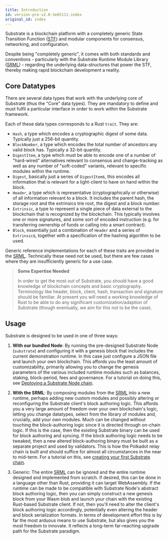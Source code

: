 ```yaml
---
title: Introduction
id: version-pre-v2.0-3e65111-index
original_id: index
---
```

Substrate is a blockchain platform with a completely generic State Transition Function ([STF](overview/glossary.md#stf-state-transition-function)) and modular components for consensus, networking, and configuration.

Despite being "completely generic", it comes with both standards and conventions - particularly with the Substrate Runtime Module Library ([SRML](overview/glossary.md#srml-substrate-runtime-module-library)) - regarding the underlying data-structures that power the STF, thereby making rapid blockchain development a reality.

## Core Datatypes

There are several data types that work with the underlying core of Substrate (thus the "Core" data types). They are mandatory to define and must fulfil a particular interface in order to work within the Substrate framework.

Each of these data types corresponds to a Rust `trait`. They are:

- `Hash`, a type which encodes a cryptographic digest of some data. Typically just a 256-bit quantity.
- `BlockNumber`, a type which encodes the total number of ancestors any valid block has. Typically a 32-bit quantity.
- `DigestItem`, a type which must be able to encode one of a number of "hard-wired" alternatives relevant to consensus and change-tracking as well as any number of "soft-coded" variants, relevant to specific modules within the runtime.
- `Digest`, basically just a series of `DigestItem`s, this encodes all information that is relevant for a light-client to have on hand within the block.
- `Header`, a type which is representative (cryptographically or otherwise) of all information relevant to a block. It includes the parent hash, the storage root and the extrinsics trie root, the digest and a block number.
- `Extrinsic`, a type to represent a single piece of data external to the blockchain that is recognized by the blockchain. This typically involves one or more signatures, and some sort of encoded instruction (e.g. for transferring ownership of funds or calling into a smart contract).
- `Block`, essentially just a combination of `Header` and a series of `Extrinsic`s, together with a specification of the hashing algorithm to be used.

Generic reference implementations for each of these traits are provided in the [SRML](overview/glossary.md#srml-substrate-runtime-module-library). Technically these need not be used, but there are few cases where they are insufficiently generic for a use case.

> **Some Expertise Needed**
>
> In order to get the most out of Substrate, you should have a good knowledge of blockchain concepts and basic cryptography. Terminology like header, block, client, hash, transaction and signature should be familiar. At present you will need a working knowledge of Rust to be able to do any significant customization/adaption of Substrate (though eventually, we aim for this not to be the case).

## Usage

Substrate is designed to be used in one of three ways:

1. **With our bundled Node**: By running the pre-designed Substrate Node (`substrate`) and configuring it with a genesis block that includes the current demonstration runtime. In this case just configure a JSON file and launch your own blockchain. This affords you the least amount of customizability, primarily allowing you to change the genesis parameters of the various included runtime modules such as balances, staking, block-period, fees and governance. For a tutorial on doing this, see [Deploying a Substrate Node chain](tutorials/start-a-private-network-with-substrate).

2. **With the SRML**: By composing modules from the [SRML](overview/glossary.md#srml-substrate-runtime-module-library) into a new runtime, perhaps adding new custom modules and possibly altering or reconfiguring the Substrate client's block authoring logic. This affords you a very large amount of freedom over your own blockchain's logic, letting you change datatypes, select from the library of modules and, crucially, add your own modules. Much can be changed without touching the block-authoring logic since it is directed through on-chain logic. If this is the case, then the existing Substrate binary can be used for block authoring and syncing. If the block authoring logic needs to be tweaked, then a new altered block-authoring binary must be built as a separate project and used by validators. This is how the Polkadot relay chain is built and should suffice for almost all circumstances in the near to mid-term. For a tutorial on this, see [creating your first Substrate chain](tutorials/creating-your-first-substrate-chain).

3. Generic: The entire [SRML](overview/glossary.md#srml-substrate-runtime-module-library) can be ignored and the entire runtime designed and implemented from scratch. If desired, this can be done in a language other than Rust, providing it can target WebAssembly. If the runtime can be made to be compatible with Substrate Node's abstract block authoring logic, then you can simply construct a new genesis block from your Wasm blob and launch your chain with the existing Rust-based Substrate client. If not, then you'll need to alter the client's block authoring logic accordingly, potentially even altering the header and block serialization formats. In terms of development effort this is by far the most arduous means to use Substrate, but also gives you the most freedom to innovate. It reflects a long-term far-reaching upgrade path for the Substrate paradigm.

